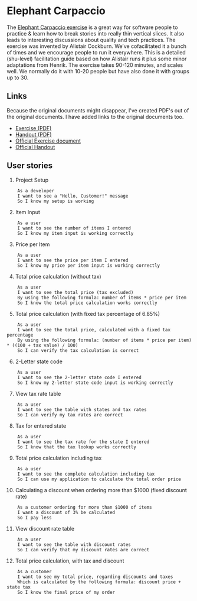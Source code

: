 # Elephant Carpaccio

The [Elephant Carpaccio exercise](https://alistair.cockburn.us/coming-soon/) is a great way for software people to practice & learn how to break stories into really thin vertical slices. It also leads to interesting discussions about quality and tech practices. The exercise was invented by Alistair Cockburn. We’ve cofacilitated it a bunch of times and we encourage people to run it everywhere. This is a detailed (shu-level) facilitation guide based on how Alistair runs it plus some minor adaptations from Henrik. The exercise takes 90-120 minutes, and scales well. We normally do it with 10-20 people but have also done it with groups up to 30. 

## Links

Because the original documents might disappear, I've created PDF's out of the original documents. I have added links to the original documents too.

* [Exercise (PDF)](./docs/ElephantCarpaccioExercise.pdf)
* [Handout (PDF)](./docs/ElephantCarpaccioHandout.pdf)
* [Official Exercise document](https://docs.google.com/document/d/1TCuuu-8Mm14oxsOnlk8DqfZAA1cvtYu9WGv67Yj_sSk/pub)
* [Official Handout](https://docs.google.com/document/d/1Ls6pTmhY_LV8LwFiboUXoFXenXZl0qVZWPZ8J4uoqpI/edit)

## User stories

1. Project Setup
```text
    As a developer
    I want to see a "Hello, Customer!" message
    So I know my setup is working
```
2. Item Input
```text
    As a user 
    I want to see the number of items I entered
    So I know my item input is working correctly
```
3. Price per Item
```text
    As a user
    I want to see the price per item I entered
    So I know my price per item input is working correctly
```
4. Total price calculation (without tax)
```text
    As a user
    I want to see the total price (tax excluded)
    By using the following formula: number of items * price per item
    So I know the total price calculation works correctly
```
5. Total price calculation (with fixed tax percentage of 6.85%)
```text
    As a user 
    I want to see the total price, calculated with a fixed tax percentage
    By using the following formula: (number of items * price per item) * ((100 + tax value) / 100)
    So I can verify the tax calculation is correct
```
6. 2-Letter state code
```text
    As a user 
    I want to see the 2-letter state code I entered
    So I know my 2-letter state code input is working correctly
```
7. View tax rate table
```text
    As a user 
    I want to see the table with states and tax rates
    So I can verify my tax rates are correct
```
8. Tax for entered state
```text
    As a user
    I want to see the tax rate for the state I entered
    So I know that the tax lookup works correctly
```
9. Total price calculation including tax
```text
    As a user 
    I want to see the complete calculation including tax
    So I can use my application to calculate the total order price
```
10. Calculating a discount when ordering more than $1000 (fixed discount rate)
```text
    As a customer ordering for more than $1000 of items
    I want a discount of 3% be calculated
    So I pay less
```
11. View discount rate table
```text
    As a user 
    I want to see the table with discount rates
    So I can verify that my discount rates are correct
```
12. Total price calculation, with tax and discount
```text
    As a customer
    I want to see my total price, regarding discounts and taxes
    Which is calculated by the following formula: discount price + state tax
    So I know the final price of my order
```